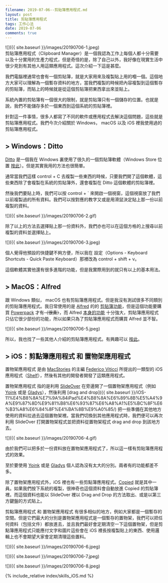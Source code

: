 ```yaml
---
filename: 2019-07-06--剪貼簿應用程式.md
layout: post
title: 剪貼簿應用程式
tags: 工作心法
date: 2019-07-06
comments: true
---
```


![]({{ site.baseurl }}/images/20190706-1.jpeg)  
剪貼簿應用程式（Clipboard Manager）是一個我認為工作上每個人都十分需要以及十分實用的生產力程式，但是奇怪的是，除了自己以外，我好像在現實生活中很少見到有其他人用這類應用程式。這次介紹一下這是甚麼。

我們電腦裡通常也會有一個剪貼簿，就是大家用來及複製貼上用的嗰一個。這個地方大家可以理解為一個暫存資料的地方，當我們複製的時候把內容複製到這個暫存的剪貼簿，而貼上的時候就是從這個剪貼簿把東西拿出來並貼上。

系統內置的剪貼簿有一個很大的限制，就是剪貼簿只有一個儲存的位置。也就是說，我們不能儲存多於一個東西到這個系統的剪貼簿裡。

針對這一件事情，很多人都寫了不同的軟件或應用程式去解決這個問題，這些就是剪貼簿應用程式。我們今次介紹關於 Windows， macOS 以及 iOS 裡我使用過的剪貼簿應用程式。

## > Windows：Ditto

[Ditto](https://ditto-cp.sourceforge.io) 是一個我在 Windows 裏使用了很久的一個剪貼簿軟體（Windows Store 位置 [按此](https://www.microsoft.com/en-us/p/ditto-clipboard/9nblggh3zbjq?activetab=pivot:overviewtab)）。但是其實我用的方法也很簡單。

通常當我們這樣 control + C 去複製一些東西的時候，只要我們開了這個軟體，這些東西除了會複製在系統的剪貼簿外，還會複製在 Ditto 這個軟體的剪貼簿裡。

然後我們要貼上時，我們可以按 control + \` 來開啟一個視窗，這個視窗放了我們以前複製過的所有資料。我們可以按對應的教字又或是用滑鼠決定貼上那一份以前複製的資料。

![]({{ site.baseurl }}/images/20190706-2.gif)

除了以上的方法去選擇貼上那一份資料外，我們亦也可以在這個方格的上搜尋以前複製的資料並選擇貼上。

![]({{ site.baseurl }}/images/20190706-3.jpeg)

個人覺得他預設的快捷鍵不夠方便，所以我在 設定（Options - Keyboard Shortcuts - Quick Paste Keyboard）那裡改為 control + shift + v。

這個軟體其實他還有很多進階的功能，但是我實際用到的就只有以上的基本用法。

## > MacOS：Alfred

跟 Windows 類似， macOS 也有剪貼簿應用程式。但是我沒有測試很多不同類別的剪貼簿應用程式。我日常使用的是 [Alfred](https://www.alfredapp.com/) 的的 [剪貼簿功能](https://www.alfredapp.com/help/features/clipboard/)，但是這個功能要購買 [Powerpack](https://www.alfredapp.com/shop/) 才有~~（很貴）~~，而 Alfred [本身的功能](https://www.alfredapp.com/help/overview/) 十分強大，剪貼簿應用程式只佔它很少部份的功能，所以如果只為了剪貼簿應用程式而購買 Alfred 並不智。

![]({{ site.baseurl }}/images/20190706-5.jpeg)

所以，我也找了一些其他人介紹的剪貼簿應用程式。有興趣可以 [按此](https://techwiser.com/best-clipboard-managers-for-mac/)。

## > iOS：剪點簿應用程式 和 置物架應用程式

置物架應用程式 是由 [MacStories](https://www.macstories.net/) 的主編 [Federico Viticci](https://twitter.com/viticci) 所提出的一類型的 iOS 應用程式（[Shelf](https://www.macstories.net/stories/ios-11-ipad-wishes-and-concept-video/#Shelf)），然後有其他的開發者開發了這類應用程式。

置物架應用程式 指的是利用 [SlideOver](https://support.apple.com/en-hk/HT207582) 在旁邊開了一個置物架應用程式（例如 [Yoink](https://eternalstorms.at/yoink/ios/) 或是 [Gladys](http://www.bru.build/app/gladys)），然後利用 [drag and drop]({{ site.baseurl }}/iOS-11%E4%B8%8A%E7%9A%84iPad%E4%B8%8A%E6%89%8B%E5%A4%9A%E9%87%8D%E9%81%B8%E6%93%87%E6%A8%A1%E5%BC%8F%E6%B3%A8%E6%84%8F%E4%BA%8B%E9%A0%85/) 把一些準備在其他地方使用的資料拉過去這個置物架裡。當我們切換到其他應用程式時，我們便可以再次利用 SlideOver 打開置物架程式並把資料從置物架程式 drag and drop 到該地方去。

![]({{ site.baseurl }}/images/20190706-4.gif)

由於我們可以把多於一份資料放在置物架應用程式了，所以這一樣有剪貼簿應用程式的效果。

至於要使用 [Yoink](https://apps.apple.com/hk/app/yoink-improved-drag-and-drop/id1260915283?l=en) 或是 [Gladys](https://apps.apple.com/hk/app/gladys/id1257526927?l=en) 個人認為沒有太大的分別。兩者有的功能都差不多。

除了置物架應用程式外，iOS 裡也有一些剪點簿應用程式。[Copied](https://apps.apple.com/hk/app/copied/id1015767349?l=en) 就是其中一員。如果我們按下系統的複製，很神奇也這個資料會自動放進 Copied 的剪貼簿裡。而這個資料也能以 SlideOver 裡以 Drag and Drop 的方法取出、或是以第三方鍵盤的方式貼上。

剪點簿應用程式 和 置物架應用程式 有很多相似的地方，例如大家都是一個暫存的空間。但是它們最大的分別是置物架應用程式是一個暫存的置物架，我們可以把任何資料（包括文件）都放進去，並且我們最好會定期清空一下這個置物架，但是剪點簿應用程式只能應付文字和圖片這些會在 iOS 裡長按複製貼上的東西、使用邏輯上也不會期望大家會定期清理這些置料。

![]({{ site.baseurl }}/images/20190706-6.jpeg)

![]({{ site.baseurl }}/images/20190706-7.jpeg)

![]({{ site.baseurl }}/images/20190706-8.jpeg)

{% include_relative index/skills_iOS.md %}